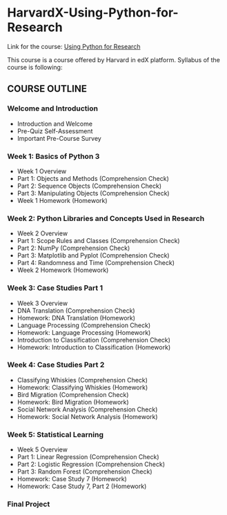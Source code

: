 # HarvardX-Using-Python-for-Research

Link for the course: [Using Python for Research](https://courses.edx.org/courses/course-v1:HarvardX+PH526x+2T2020/course/)

This course is a course offered by Harvard in edX platform. Syllabus of the course is following:

## COURSE OUTLINE

### Welcome and Introduction
- Introduction and Welcome
- Pre-Quiz Self-Assessment
- Important Pre-Course Survey

### Week 1: Basics of Python 3
- Week 1 Overview
- Part 1: Objects and Methods (Comprehension Check)
- Part 2: Sequence Objects (Comprehension Check)
- Part 3: Manipulating Objects (Comprehension Check)
- Week 1 Homework (Homework)

### Week 2: Python Libraries and Concepts Used in Research
- Week 2 Overview
- Part 1: Scope Rules and Classes (Comprehension Check)
- Part 2: NumPy (Comprehension Check)
- Part 3: Matplotlib and Pyplot (Comprehension Check)
- Part 4: Randomness and Time (Comprehension Check)
- Week 2 Homework (Homework)

### Week 3: Case Studies Part 1
- Week 3 Overview
- DNA Translation (Comprehension Check)
- Homework: DNA Translation (Homework)
- Language Processing (Comprehension Check)
- Homework: Language Processing (Homework)
- Introduction to Classification (Comprehension Check)
- Homework: Introduction to Classification (Homework)

### Week 4: Case Studies Part 2
- Classifying Whiskies (Comprehension Check)
- Homework: Classifying Whiskies (Homework)
- Bird Migration (Comprehension Check)
- Homework: Bird Migration (Homework)
- Social Network Analysis (Comprehension Check)
- Homework: Social Network Analysis (Homework)

### Week 5: Statistical Learning
- Week 5 Overview
- Part 1: Linear Regression (Comprehension Check)
- Part 2: Logistic Regression (Comprehension Check)
- Part 3: Random Forest (Comprehension Check)
- Homework: Case Study 7 (Homework)
- Homework: Case Study 7, Part 2 (Homework)

### Final Project

